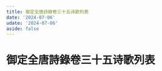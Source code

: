 ```yaml
---
title: 御定全唐詩錄卷三十五诗歌列表
date: '2024-07-06'
udate: '2024-07-06'
aside: false
---
```

# 御定全唐詩錄卷三十五诗歌列表

<PoemList :list="poems" :authorMap="authorMap" :chapternum="35" />

<script setup>
const chapter = '卷三十五';
import poems from '/data/qtsl/卷三十五/poems.json'
import authorMap from '/data/qtsl/卷三十五/author.json'
</script>
